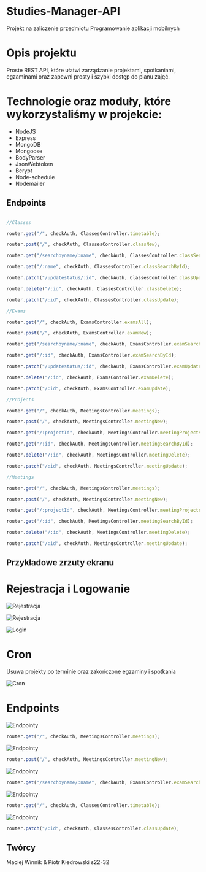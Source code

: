 # Studies-Manager-API

Projekt na zaliczenie przedmiotu Programowanie aplikacji mobilnych

# Opis projektu

Proste REST API, które ułatwi zarządzanie projektami, spotkaniami, egzaminami oraz zapewni prosty i szybki dostęp do planu zajęć.

# Technologie oraz moduły, które wykorzystaliśmy w projekcie:
* NodeJS
* Express
* MongoDB
* Mongoose
* BodyParser
* JsonWebtoken
* Bcrypt
* Node-schedule
* Nodemailer

## Endpoints

```javascript

//Classes

router.get("/", checkAuth, ClassesController.timetable);

router.post("/", checkAuth, ClassesController.classNew);

router.get("/searchbyname/:name", checkAuth, ClassesController.classSearchByName);

router.get("/:name", checkAuth, ClassesController.classSearchById);

router.patch("/updatestatus/:id", checkAuth, ClassesController.classUpdateStatus);

router.delete("/:id", checkAuth, ClassesController.classDelete);

router.patch("/:id", checkAuth, ClassesController.classUpdate);

//Exams

router.get("/", checkAuth, ExamsController.examsAll);

router.post("/", checkAuth, ExamsController.examNew);

router.get("/searchbyname/:name", checkAuth, ExamsController.examSearchByName);

router.get("/:id", checkAuth, ExamsController.examSearchById);

router.patch("/updatestatus/:id", checkAuth, ExamsController.examUpdateStatus);

router.delete("/:id", checkAuth, ExamsController.examDelete);

router.patch("/:id", checkAuth, ExamsController.examUpdate);

//Projects

router.get("/", checkAuth, MeetingsController.meetings);

router.post("/", checkAuth, MeetingsController.meetingNew);

router.get("/:projectId", checkAuth, MeetingsController.meetingProjects);

router.get("/:id", checkAuth, MeetingsController.meetingSearchById);

router.delete("/:id", checkAuth, MeetingsController.meetingDelete);

router.patch("/:id", checkAuth, MeetingsController.meetingUpdate);

//Meetings

router.get("/", checkAuth, MeetingsController.meetings);

router.post("/", checkAuth, MeetingsController.meetingNew);

router.get("/:projectId", checkAuth, MeetingsController.meetingProjects);

router.get("/:id", checkAuth, MeetingsController.meetingSearchById);

router.delete("/:id", checkAuth, MeetingsController.meetingDelete);

router.patch("/:id", checkAuth, MeetingsController.meetingUpdate);

```

## Przykładowe zrzuty ekranu

# Rejestracja i Logowanie

![Rejestracja](screens/Login_Postman.png)

![Rejestracja](screens/Mail.png)

![Login](screens/Login.png)

# Cron

Usuwa projekty po terminie oraz zakończone egzaminy i spotkania

![Cron](screens/cron.png)

# Endpoints

![Endpointy](screens/getProject.png)

```javascript
router.get("/", checkAuth, MeetingsController.meetings);
```

![Endpointy](screens/createMeeting.png)

```javascript
router.post("/", checkAuth, MeetingsController.meetingNew);
```

![Endpointy](screens/nameExams.png)

```javascript
router.get("/searchbyname/:name", checkAuth, ExamsController.examSearchByName);
```

![Endpointy](screens/classes.png)

```javascript
router.get("/", checkAuth, ClassesController.timetable);
```

![Endpointy](screens/editClasses.png)

```javascript
router.patch("/:id", checkAuth, ClassesController.classUpdate);
```

## Twórcy
Maciej Winnik & Piotr Kiedrowski s22-32